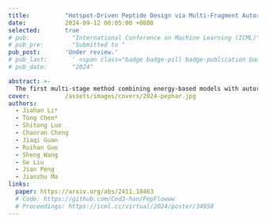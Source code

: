 ```yaml
---
title:          "Hotspot-Driven Peptide Design via Multi-Fragment Autoregressive Extension"
date:           2024-09-12 00:05:00 +0800
selected:       true
# pub:            "International Conference on Machine Learning (ICML)"
# pub_pre:        "Submitted to "
pub_post:       'Under review.'
# pub_last:       ' <span class="badge badge-pill badge-publication badge-success">Spotlight</span>'
# pub_date:       "2024"

abstract: >-
  The first multi-stage method combining energy-based models with autoregressive dihedral prediction for peptide binder design.
cover:          /assets/images/covers/2024-pephar.jpg
authors:
  - Jiahan Li*
  - Tong Chen*
  - Shitong Luo
  - Chaoran Cheng
  - Jiaqi Guan
  - Ruihan Guo
  - Sheng Wang
  - Ge Liu
  - Jian Peng
  - Jianzhu Ma
links:
  paper: https://arxiv.org/abs/2411.18463
  # Code: https://github.com/Ced3-han/PepFlowww
  # Proceedings: https://icml.cc/virtual/2024/poster/34958
---
```

